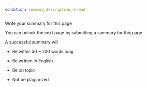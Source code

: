 ```yaml
---
condition: summary_description_reread
---
```


<p className="text-xl leading-relaxed">Write your summary for this page</p>
<p className="font-light leading-relaxed">You can unlock the next page by submitting a summary for this page</p>

<div className="mt-2 font-light">

A successful summary will

- Be within 50 ~ 200 words long

- Be written in English

- Be on topic

- Not be plagiarized

</div>
